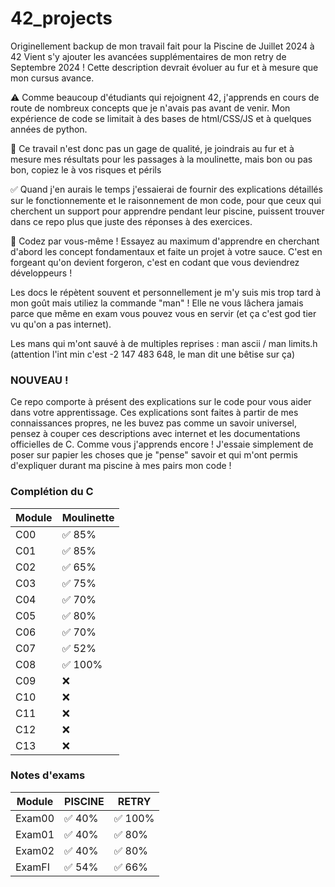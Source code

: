 # 42_projects

Originellement backup de mon travail fait pour la Piscine de Juillet 2024 à 42
Vient s'y ajouter les avancées supplémentaires de mon retry de Septembre 2024 !
Cette description devrait évoluer au fur et à mesure que mon cursus avance.

⚠️ Comme beaucoup d'étudiants qui rejoignent 42, j'apprends en cours de route de nombreux concepts que je n'avais pas avant de venir. Mon expérience de code se limitait à des bases de html/CSS/JS et à quelques années de python.

🔴 Ce travail n'est donc pas un gage de qualité, je joindrais au fur et à mesure mes résultats pour les passages à la moulinette, mais bon ou pas bon, copiez le à vos risques et périls

✅ Quand j'en aurais le temps j'essaierai de fournir des explications détaillés sur le fonctionnemente et le raisonnement de mon code, pour que ceux qui cherchent un support pour apprendre pendant leur piscine, puissent trouver dans ce repo plus que juste des réponses à des exercices.

💪 Codez par vous-même ! Essayez au maximum d'apprendre en cherchant d'abord les concept fondamentaux et faite un projet à votre sauce. C'est en forgeant qu'on devient forgeron, c'est en codant que vous deviendrez développeurs !

Les docs le répètent souvent et personnellement je m'y suis mis trop tard à mon goût mais utiliez la commande "man" ! Elle ne vous lâchera jamais parce que même en exam vous pouvez vous en servir (et ça c'est god tier vu qu'on a pas internet).

Les mans qui m'ont sauvé à de multiples reprises :
man ascii / man limits.h (attention l'int min c'est -2 147 483 648, le man dit une bêtise sur ça)

### NOUVEAU !

Ce repo comporte à présent des explications sur le code pour vous aider dans votre apprentissage.
Ces explications sont faites à partir de mes connaissances propres, ne les buvez pas comme un savoir universel, pensez à couper ces descriptions avec internet et les documentations officielles de C. Comme vous j'apprends encore ! J'essaie simplement de poser sur papier les choses que je "pense" savoir et qui m'ont permis d'expliquer durant ma piscine à mes pairs mon code !


### Complétion du C
|   Module   | Moulinette |
|------------|------------|
|    C00     |  ✅ 85%   |
|    C01     |  ✅ 85%   |
|    C02     |  ✅ 65%   |
|    C03     |  ✅ 75%   |
|    C04     |  ✅ 70%   |
|    C05     |  ✅ 80%   |
|    C06     |  ✅ 70%   |
|    C07     |  ✅ 52%   |
|    C08     |  ✅ 100%  |
|    C09     |  ❌       |
|    C10     |  ❌       |
|    C11     |  ❌       |
|    C12     |  ❌       |
|    C13     |  ❌       |

### Notes d'exams
|   Module   | PISCINE | RETRY |
|------------|---------|------------|
|   Exam00   | ✅ 40%  | ✅ 100% |
|   Exam01   | ✅ 40%  | ✅ 80%  |
|   Exam02   | ✅ 40%  | ✅ 80%  |
|   ExamFI   | ✅ 54%  | ✅ 66%  |
